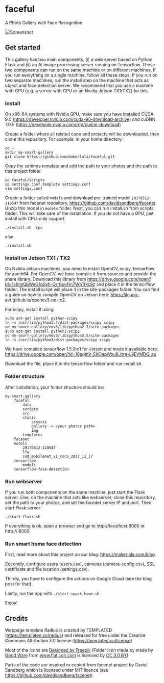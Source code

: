 # faceful
A Photo Gallery with Face Recognition

![Screenshot](https://drive.google.com/open?id=1oXemynoF4Z_kMwxoh1Er0a3M33W-Dwz4)

## Get started

This gallery has two main components, (i) a web server based on Python Flask and (ii) an AI image processing server running on Tensorflow. 
These two components can run on the same machine or on different machines. If you run everything on a single machine, follow all these steps.
If you run on two separate machines, run the install step on the machine that acts as object and face detection server. We recommend that you 
use a machine with GPU (e.g. a server with GPU or an Nvidia Jetson TX1/TX2) for this.

### Install

On x86-64 systems with Nvidia GPU, make sure you have installed CUDA 9.0 (https://developer.nvidia.com/cuda-90-download-archive) and cuDNN 7.0.5 (https://developer.nvidia.com/rdp/cudnn-download).
 
Create a folder where all related code and projects will be downloaded, then clone this repository. For example, in your home directory:
```
cd ~
mkdir my-smart-gallery
git clone https://github.com/makerlala/faceful.git
```
Copy the settings template and add the path to your photos and the path to this project folder.
```
cd faceful/scripts
cp settings.conf.template settings.conf
vim settings.conf
```

Create a folder called ``models`` and download pre-trained model ``20170512-110547`` from facenet repository, https://github.com/davidsandberg/facenet. 
Unzip this model in ``models`` folder. Next, you can run install.sh from scripts folder. This will take care of the installation. If you do not 
have a GPU, just install with CPU-only support:
```
./install.sh -cpu
```
else
```
./install.sh
```

### Install on Jetson TX1 / TX2

On Nvidia Jetson machines, you need to install OpenCV, scipy, tensorflow for aarch64. For OpenCV, we have compile it from sources and provide 
the share library. Download this library from https://drive.google.com/open?id=1s6mlQbWeG1pSyh-Qrr6ukFm7WbTtkc9z and place it in the tensorflow
folder. The install script will place it in the site-packages folder. You can find a guide on how to compile OpenCV on Jetson here: https://jkjung-avt.github.io/opencv3-on-tx2.

For scipy, install it using:
```
sudo apt-get install python-scipy
ln -s /usr/lib/python2.7/dist-packages/scipy scipy
cd my-smart-gallery/env3/lib/python2.7/site-packages
sudo apt-get install python3-scipy
cd my-smart-gallery/env3/lib/python3.5/site-packages
ln -s /usr/lib/python3/dist-packages/scipy scipy
```

We have compiled tensorflow 1.5.0rc1 for Jetson and made it available here:
https://drive.google.com/open?id=16apjnV-SKOepWou8Jcre-LjjEVMDQ_au

Download the file, place it in the tensorflow folder and run install.sh.

### Folder structure

After installation, your folder structure should be:
```
my-smart-gallery
	faceful
		data
		scripts
		src
		static
			assests
			gallery -> <your photos path>
			img
		templates
	facenet
	models
		20170512-110547
		lfw
		ssd_mobilenet_v1_coco_2017_11_17
	tensorflow
		models
	tensorflow-face-detection
```

### Run webserver
If you run both components on the same machine, just start the Flask server. Else, on the machine that acts like webserver, clone this repository, set the path to your photos, and set the facedet server IP and port. Then start Flask server:
```
./start-flask.sh
```

If everything is ok, open a browser and go to http://localhost:8000 or http://<webserver>:8000

### Run smart home face detection

First, read more about this project on our blog: https://makerlala.com/blog

Secondly, configure users (users.csv), cameras (camera-config.csv), SSL certificate and file location (settings.csv).

Thirdly, you have to configure the actions on Google Cloud (see the blog post for that).

Lastly, run the app with ```./start-smart-home.sh```

Enjoy!

## Credits
Webpage template Radius is created by TEMPLATED (https://templated.co/radius) and released for free under the Creative Commons Attribution 3.0 license (https://templated.co/license)

Most of the icons are <a href='https://www.freepik.com/free-vector/100-universal-icons_993473.htm'>Designed by Freepik</a>
(Folder icon made by made by <a href="https://www.flaticon.com/authors/good-ware" title="Good Ware">Good Ware</a> from <a href="https://www.flaticon.com/" title="Flaticon">www.flaticon.com</a> is licensed by <a href="http://creativecommons.org/licenses/by/3.0/" title="Creative Commons BY 3.0" target="_blank">CC 3.0 BY</a></div>)


Parts of the code are inspired or copied from facenet project  by David Sandberg which is licensed under MIT licence (see https://github.com/davidsandberg/facenet).
